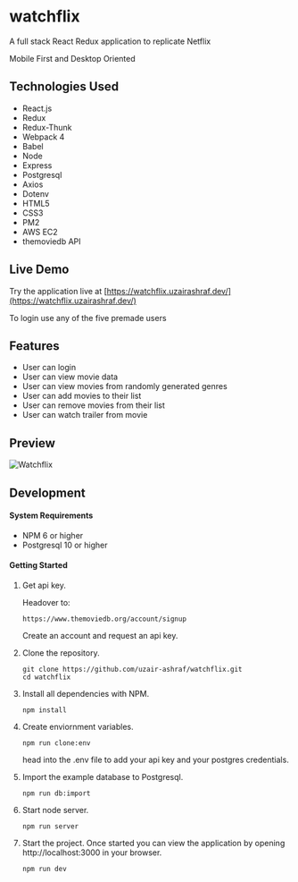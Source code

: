 # watchflix
A full stack React Redux application to replicate Netflix

Mobile First and Desktop Oriented

## Technologies Used

- React.js
- Redux
- Redux-Thunk
- Webpack 4
- Babel
- Node
- Express
- Postgresql
- Axios
- Dotenv
- HTML5
- CSS3
- PM2
- AWS EC2
- themoviedb API

## Live Demo

Try the application live at [https://watchflix.uzairashraf.dev/](https://watchflix.uzairashraf.dev/)

To login use any of the five premade users

## Features

- User can login
- User can view movie data
- User can view movies from randomly generated genres
- User can add movies to their list
- User can remove movies from their list
- User can watch trailer from movie


## Preview

![Watchflix](preview.gif)


## Development

#### System Requirements

- NPM 6 or higher
- Postgresql 10 or higher

#### Getting Started

1. Get api key.

    Headover to:
    ```shell
    https://www.themoviedb.org/account/signup
    ```

    Create an account and request an api key.

1. Clone the repository.

    ```shell
    git clone https://github.com/uzair-ashraf/watchflix.git
    cd watchflix
    ```

1. Install all dependencies with NPM.

    ```shell
    npm install
    ```

1. Create enviornment variables.

    ```shell
    npm run clone:env
    ```
    head into the .env file to add your api key and your postgres credentials.
    

1. Import the example database to Postgresql.

    ```shell
    npm run db:import
    ```

1. Start node server.

    ```shell
    npm run server
    ```

1. Start the project. Once started you can view the application by opening http://localhost:3000 in your browser.

    ```shell
    npm run dev
    ```

